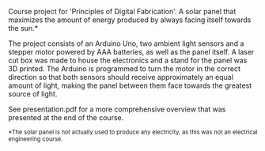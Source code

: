 Course project for 'Principles of Digital Fabrication'. A solar panel that maximizes the amount of energy produced by always facing itself towards the sun.*

The project consists of an Arduino Uno, two ambient light sensors and a stepper motor powered by AAA batteries, as well as the panel itself. A laser cut box was made to house the electronics and a stand for the panel was 3D printed. The Arduino is programmed to turn the motor in the correct direction so that both sensors should receive approximately an equal amount of light, making the panel between them face towards the greatest source of light.

See presentation.pdf for a more comprehensive overview that was presented at the end of the course.

<sub>*The solar panel is not actually used to produce any electricity, as this was not an electrical engineering course. </sub>
